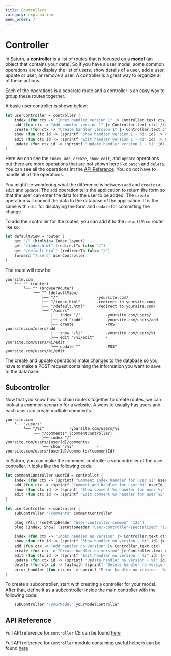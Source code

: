 ```yaml
---
title: Controllers
category: explanation
menu_order: 7
---
```


# Controller

In Saturn, a **controller** is a list of routes that is focused on a **model** (an object that contains your data). So if you have a user model, some common operations are to display the list of users, show details of a user, add a user, update or user, or remove a user. A controller is a great way to organize all of these actions.

Each of the operations is a separate route and a controller is an easy way to group these routes together.

A basic user controller is shown below:

```fsharp
let userController = controller {
    index (fun ctx -> "Index handler version 1" |> Controller.text ctx) //View list of users
    add (fun ctx -> "Add handler version 1" |> Controller.text ctx) //Add a user
    create (fun ctx -> "Create handler version 1" |> Controller.text ctx) //Create a user
    show (fun ctx id -> (sprintf "Show handler version 1 - %i" id) |> Controller.text ctx) //Show details of a user
    edit (fun ctx id -> (sprintf "Edit handler version 1 - %i" id) |> Controller.text ctx)  //Edit a user
    update (fun ctx id -> (sprintf "Update handler version 1 - %i" id) |> Controller.text ctx)  //Update a user
}
```

Here we can see the `index`, `add`, `create`, `show`, `edit`, and `update` operations but there are more operations that are not shown here like `patch` and `delete`. You can see all the operations int the [API Reference](../reference/Saturn/saturn-controller-controllerbuilder-10.html). You do not have to handle all of the operations.

You might be wondering what the difference is between `add` and `create` or `edit` and `update`. The `add` operation tells the application to return the form so that the user can enter the data for the user to be added. The `create` operation will commit the data to the database of the application. It is the same with `edit` for displaying the form and `update` for committing the change.

To add the controller for the routes, you can add it to the `defaultView` router like so:

```fsharp
let defaultView = router {
    get "/" (htmlView Index.layout)
    get "/index.html" (redirectTo false "/")
    get "/default.html" (redirectTo false "/")
    forward "/users" userController
}
```

The route will now be:

    yoursite.com
        └── "" (router)
            └── "" (browserRouter)
                └── "" (defaultView)
                    ├── "/"                 -yoursite.com/
                    ├── "/index.html"       -redirect to yoursite.com/
                    ├── "/default.html"     -redirect to yoursite.com/
                    └── "/users"
                        ├── index "/"           -yoursite.com/users/
                        ├── add "/add"          -yoursite.com/users/add
                        ├── create              -POST yoursite.com/users/add
                        ├── show "/%i"          -yoursite.com/users/%i
                        ├── edit "/%i/edit"     -yoursite.com/users/%i/edit
                        └── update ""           -POST yoursite.com/users/%i/edit

The create and update operations make changes to the database so you have to make a POST request containing the information you want to save to the database.

## Subcontroller

Now that you know how to chain routers together to create routes, we can look at a common scenario for a website. A website usually has users and each user can create multiple comments.

    yoursite.com
        └── "/users"
            └── "/%i"           -yoursite.com/users/%i
                └── "/comments" (commentController)
                    ├── index "/"           -yoursite.com/users/{userId}/comments/
                    └── show "/%i"          -yoursite.com/users/{userId}/comments/{commentId}

In Saturn, you can make the comment controller a subcontroller of the user controller. It looks like the following code:

```fsharp
let commentController userId = controller {
    index (fun ctx -> (sprintf "Comment Index handler for user %i" userId ) |> Controller.text ctx)
    add (fun ctx -> (sprintf "Comment Add handler for user %i" userId ) |> Controller.text ctx)
    show (fun ctx id -> (sprintf "Show comment %s handler for user %i" id userId ) |> Controller.text ctx)
    edit (fun ctx id -> (sprintf "Edit comment %s handler for user %i" id userId )  |> Controller.text ctx)
}

let userController = controller {
    subController "/comments" commentController

    plug [All] (setHttpHeader "user-controller-common" "123")
    plug [Index; Show] (setHttpHeader "user-controller-specialized" "123")

    index (fun ctx -> "Index handler no version" |> Controller.text ctx)
    show (fun ctx id -> (sprintf "Show handler no version - %i" id) |> Controller.text ctx)
    add (fun ctx -> "Add handler no version" |> Controller.text ctx)
    create (fun ctx -> "Create handler no version" |> Controller.text ctx)
    edit (fun ctx id -> (sprintf "Edit handler no version - %i" id) |> Controller.text ctx)
    update (fun ctx id -> (sprintf "Update handler no version - %i" id) |> Controller.text ctx)
    delete (fun ctx id -> failwith (sprintf "Delete handler no version failed - %i" id) |> Controller.text ctx)
    error_handler (fun ctx ex -> sprintf "Error handler no version - %s" ex.Message |> Controller.text ctx)
}
```

To create a subcontroller, start with creating a controller for your model. After that, define it as a subcontroller inside the main controller with the following code:

```fsharp
    subController "/yourModel" yourModelController
```

## API Reference

Full API reference for `controller` CE can be found [here](../reference/Saturn/saturn-controller-controllerbuilder-10.html)

Full API reference for `Controller` module containing useful helpers can be found [here](../reference/Saturn/saturn-controllerhelpers-controller.html)